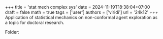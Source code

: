 +++
title = 'stat mech complex sys'
date = 2024-11-19T18:38:04+07:00
draft = false
math = true
tags = ['user']
authors = ['viridi']
url = '24k12'
+++
Application of statistical mechanics on non-conformal agent exploration as a topic for doctoral research.

<!--more-->

Folder:
